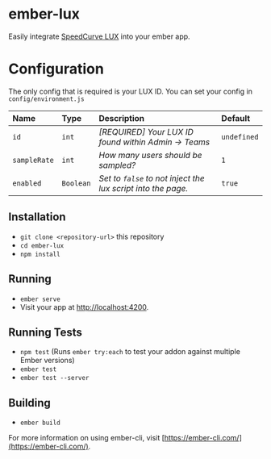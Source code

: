 # ember-lux

Easily integrate [SpeedCurve LUX](https://speedcurve.com/features/lux/) into your ember app.

# Configuration

The only config that is required is your LUX ID. You can set your config in `config/environment.js`

Name | Type | Description | Default
:--- | :--- | :--- | :---
`id` | `int` | _[REQUIRED] Your LUX ID found within Admin -> Teams_ | `undefined`
`sampleRate` | `int` | _How many users should be sampled?_ | `1`
`enabled` | `Boolean` | _Set to `false` to not inject the lux script into the page._ | `true`

## Installation

* `git clone <repository-url>` this repository
* `cd ember-lux`
* `npm install`

## Running

* `ember serve`
* Visit your app at [http://localhost:4200](http://localhost:4200).

## Running Tests

* `npm test` (Runs `ember try:each` to test your addon against multiple Ember versions)
* `ember test`
* `ember test --server`

## Building

* `ember build`

For more information on using ember-cli, visit [https://ember-cli.com/](https://ember-cli.com/).
